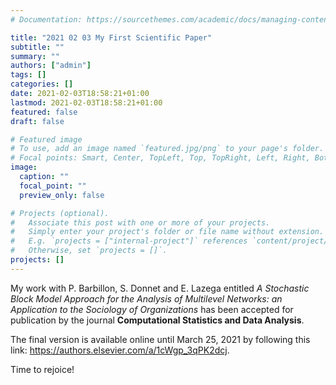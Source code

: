 ```yaml
---
# Documentation: https://sourcethemes.com/academic/docs/managing-content/

title: "2021 02 03 My First Scientific Paper"
subtitle: ""
summary: ""
authors: ["admin"]
tags: []
categories: []
date: 2021-02-03T18:58:21+01:00
lastmod: 2021-02-03T18:58:21+01:00
featured: false
draft: false

# Featured image
# To use, add an image named `featured.jpg/png` to your page's folder.
# Focal points: Smart, Center, TopLeft, Top, TopRight, Left, Right, BottomLeft, Bottom, BottomRight.
image:
  caption: ""
  focal_point: ""
  preview_only: false

# Projects (optional).
#   Associate this post with one or more of your projects.
#   Simply enter your project's folder or file name without extension.
#   E.g. `projects = ["internal-project"]` references `content/project/deep-learning/index.md`.
#   Otherwise, set `projects = []`.
projects: []
---
```

My work with P. Barbillon, S. Donnet and E. Lazega entitled _A Stochastic Block Model Approach for the Analysis of Multilevel Networks: an Application to the Sociology of Organizations_ has been accepted for publication by the journal __Computational Statistics and Data Analysis__.

The final version is available online until March 25, 2021 by following this link:  https://authors.elsevier.com/a/1cWgp_3qPK2dcj.

Time to rejoice!
